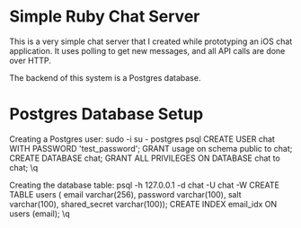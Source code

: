 # Simple Ruby Chat Server

This is a very simple chat server that I created while prototyping an iOS chat application. It uses polling to get new messages, and all API calls are done over HTTP.

The backend of this system is a Postgres database.

# Postgres Database Setup

Creating a Postgres user:
  sudo -i
  su - postgres
  psql
  CREATE USER chat WITH PASSWORD 'test_password';
  GRANT usage on schema public to chat;
  CREATE DATABASE chat;
  GRANT ALL PRIVILEGES ON DATABASE chat to chat;
  \q

Creating the database table:
  psql -h 127.0.0.1 -d chat -U chat -W
  CREATE TABLE users (
      email varchar(256),
      password varchar(100),
      salt varchar(100),
      shared_secret varchar(100));
  CREATE INDEX email_idx ON users (email);
  \q
